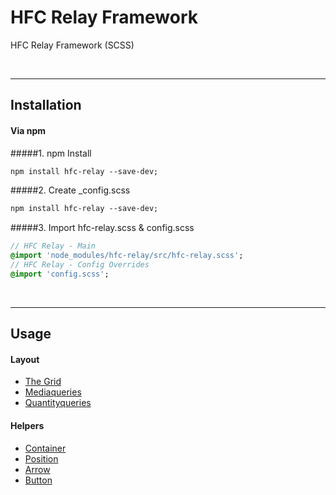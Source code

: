 # HFC Relay Framework
HFC Relay Framework (SCSS)

<br><hr>
## Installation

#### Via npm
#####1. npm Install<br> 
```sass
npm install hfc-relay --save-dev;
```

#####2. Create _config.scss <br> 
```sass
npm install hfc-relay --save-dev;
```

#####3. Import hfc-relay.scss & config.scss<br> 
```sass
// HFC Relay - Main
@import 'node_modules/hfc-relay/src/hfc-relay.scss';
// HFC Relay - Config Overrides
@import 'config.scss';
```


<br><hr>
## Usage

#### Layout
- [The Grid](docs/grid.md)
- [Mediaqueries](docs/mediaqueries.md)
- [Quantityqueries](docs/quantityqueries.md)

#### Helpers
- [Container](docs/container.md)
- [Position](docs/position.md)
- [Arrow](docs/arrow.md)
- [Button](docs/button.md)
